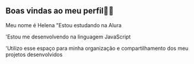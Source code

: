 ## Boas vindas ao meu perfil💙💙
Meu nome é Helena
"Estou estudando na Alura

'Estou me desenvolvendo na linguagem JavaScript

'Utilizo esse espaço para minha organização e compartilhamento dos meu projetos desenvolvidos

<!--
**HELZZH2B/HELZZH2B** is a ✨ _special_ ✨ repository because its `README.md` (this file) appears on your GitHub profile.

Here are some ideas to get you started:

- 🔭 I’m currently working on ...
- 🌱 I’m currently learning ...
- 👯 I’m looking to collaborate on ...
- 🤔 I’m looking for help with ...
- 💬 Ask me about ...
- 📫 How to reach me: ...
- 😄 Pronouns: ...
- ⚡ Fun fact: ...
-->
